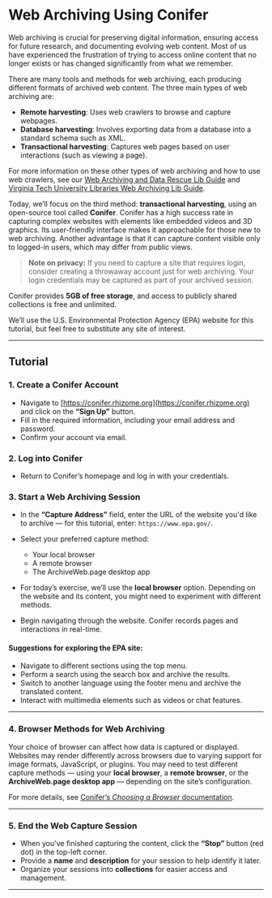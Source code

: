 # Web Archiving Using Conifer

Web archiving is crucial for preserving digital information, ensuring access for future research, and documenting evolving web content. Most of us have experienced the frustration of trying to access online content that no longer exists or has changed significantly from what we remember.

There are many tools and methods for web archiving, each producing different formats of archived web content. The three main types of web archiving are:

- **Remote harvesting**: Uses web crawlers to browse and capture webpages.
- **Database harvesting**: Involves exporting data from a database into a standard schema such as XML.
- **Transactional harvesting**: Captures web pages based on user interactions (such as viewing a page).

For more information on these other types of web archiving and how to use web crawlers, see our [Web Archiving and Data Rescue Lib Guide](https://guides.tricolib.brynmawr.edu/c.php?g=1451861&p=10791482) and [Virginia Tech University Libraries Web Archiving Lib Guide](https://guides.lib.vt.edu/webarchiving/home#:~:text=Types%20of%20Web%20Crawling,page%2C%20and%20trigger%20a%20capture).



Today, we’ll focus on the third method: **transactional harvesting**, using an open-source tool called **Conifer**. Conifer has a high success rate in capturing complex websites with elements like embedded videos and 3D graphics. Its user-friendly interface makes it approachable for those new to web archiving. Another advantage is that it can capture content visible only to logged-in users, which may differ from public views.

> **Note on privacy:** If you need to capture a site that requires login, consider creating a throwaway account just for web archiving. Your login credentials may be captured as part of your archived session.

Conifer provides **5GB of free storage**, and access to publicly shared collections is free and unlimited.

We’ll use the U.S. Environmental Protection Agency (EPA) website for this tutorial, but feel free to substitute any site of interest.

---

## Tutorial

### 1. Create a Conifer Account

- Navigate to [https://conifer.rhizome.org](https://conifer.rhizome.org) and click on the **“Sign Up”** button.
- Fill in the required information, including your email address and password.
- Confirm your account via email.

### 2. Log into Conifer

- Return to Conifer’s homepage and log in with your credentials.

### 3. Start a Web Archiving Session

- In the **“Capture Address”** field, enter the URL of the website you'd like to archive — for this tutorial, enter: `https://www.epa.gov/`.
- Select your preferred capture method:
  - Your local browser
  - A remote browser
  - The ArchiveWeb.page desktop app

- For today’s exercise, we’ll use the **local browser** option. Depending on the website and its content, you might need to experiment with different methods.

- Begin navigating through the website. Conifer records pages and interactions in real-time.

#### Suggestions for exploring the EPA site:

- Navigate to different sections using the top menu.
- Perform a search using the search box and archive the results.
- Switch to another language using the footer menu and archive the translated content.
- Interact with multimedia elements such as videos or chat features.

---

### 4. Browser Methods for Web Archiving

Your choice of browser can affect how data is captured or displayed. Websites may render differently across browsers due to varying support for image formats, JavaScript, or plugins. You may need to test different capture methods — using your **local browser**, a **remote browser**, or the **ArchiveWeb.page desktop app** — depending on the site’s configuration.


For more details, see [Conifer’s *Choosing a Browser* documentation](https://guide.conifer.rhizome.org/docs/capture-approaches/capture-browsers/).



---

### 5. End the Web Capture Session

- When you've finished capturing the content, click the **“Stop”** button (red dot) in the top-left corner.
- Provide a **name** and **description** for your session to help identify it later.
- Organize your sessions into **collections** for easier access and management.

---

